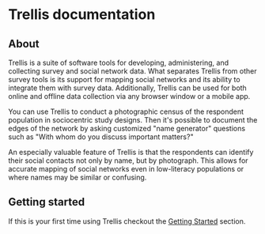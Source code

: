 # Trellis documentation
## About
Trellis is a suite of software tools for developing, administering, and collecting survey and social network data. What separates Trellis from other survey tools is its support for mapping social networks and its ability to integrate them with survey data. Additionally, Trellis can be used for both online and offline data collection via any browser window or a mobile app.

You can use Trellis to conduct a photographic census of the respondent population in sociocentric study designs. Then it's possible to document the edges of the network by asking customized "name generator" questions such as "With whom do you discuss important matters?"

An especially valuable feature of Trellis is that the respondents can identify their social contacts not only by name, but by photograph. This allows for accurate mapping of social networks even in low-literacy populations or where names may be similar or confusing.

## Getting started
If this is your first time using Trellis checkout the [Getting Started](getting-started/Introduction.md) section.

